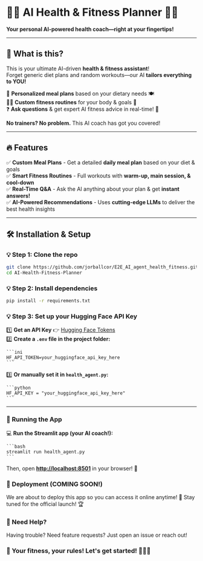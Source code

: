 # 🏋️‍♂️ AI Health & Fitness Planner 🥗💪  
**Your personal AI-powered health coach—right at your fingertips!**  

---

## 🌟 What is this?  
This is your ultimate AI-driven **health & fitness assistant**!  
Forget generic diet plans and random workouts—our AI **tailors everything to YOU!**  

👤 **Personalized meal plans** based on your dietary needs 🍽️  
🏋️‍♂️ **Custom fitness routines** for your body & goals 💪  
❓ **Ask questions** & get expert AI fitness advice in real-time! 🚀  

**No trainers? No problem.** This AI coach has got you covered!  

---

## **🔥 Features**  
✅ **Custom Meal Plans** - Get a detailed **daily meal plan** based on your diet & goals  
✅ **Smart Fitness Routines** - Full workouts with **warm-up, main session, & cool-down**  
✅ **Real-Time Q&A** - Ask the AI anything about your plan & get **instant answers!**  
✅ **AI-Powered Recommendations** - Uses **cutting-edge LLMs** to deliver the best health insights  

---

## **🛠️ Installation & Setup**  
### 💡 **Step 1: Clone the repo**  
```bash
git clone https://github.com/jorballcor/E2E_AI_agent_health_fitness.git
cd AI-Health-Fitness-Planner
```

### 💡 Step 2: Install dependencies
```bash Copiar Editar
pip install -r requirements.txt
```
### 💡 Step 3: Set up your Hugging Face API Key
1️⃣ **Get an API Key** 👉 [Hugging Face Tokens](https://huggingface.co/settings/tokens)  
2️⃣ **Create a `.env` file in the project folder:**  

    ```ini
    HF_API_TOKEN=your_huggingface_api_key_here
    ```

3️⃣ **Or manually set it in `health_agent.py`:**  

    ```python
    HF_API_KEY = "your_huggingface_api_key_here"
    ```

---

### 🚀 Running the App
💻 **Run the Streamlit app (your AI coach!):**  

    ```bash
    streamlit run health_agent.py
    ```

Then, open **[http://localhost:8501](http://localhost:8501)** in your browser! 🎉



### 🎯 Deployment (COMING SOON!)
We are about to deploy this app so you can access it online anytime! 🚀
Stay tuned for the official launch! 🏆

### 🤔 Need Help?
Having trouble? Need feature requests? Just open an issue or reach out!

### 💌 Your fitness, your rules! Let's get started! 🏋️‍♂️🔥
